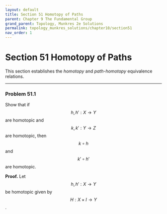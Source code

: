 ```yaml
---
layout: default
title: Section 51 Homotopy of Paths
parent: Chapter 9 The Fundamental Group
grand_parent: Topology, Munkres 2e Solutions
permalink: topology_munkres_solutions/chapter10/section51
nav_order: 1
---
```


# Section 51 Homotopy of Paths
This section establishes the *homotopy* and *path-homotopy* equivalence relations.

---

### Problem 51.1
Show that if $$h, h': X \to Y$$ are homotopic and $$k, k':Y \to Z$$ are homotopic, then $$k \circ h$$ and $$k' \circ h'$$ are homotopic.

**Proof.** Let $$h, h': X \to Y$$ be homotopic given by $$H: X \times I \to Y$$.
